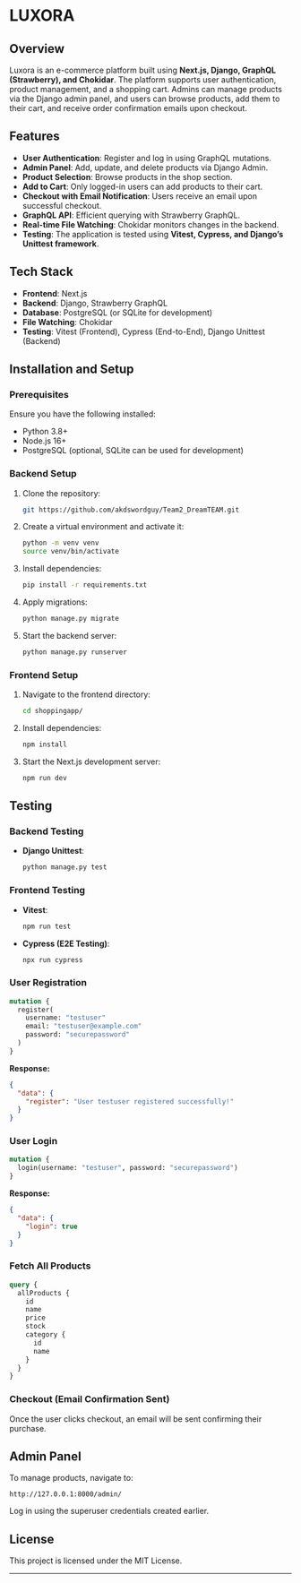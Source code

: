# LUXORA

## Overview
Luxora is an e-commerce platform built using **Next.js, Django, GraphQL (Strawberry), and Chokidar**. The platform supports user authentication, product management, and a shopping cart. Admins can manage products via the Django admin panel, and users can browse products, add them to their cart, and receive order confirmation emails upon checkout.

## Features
- **User Authentication**: Register and log in using GraphQL mutations.
- **Admin Panel**: Add, update, and delete products via Django Admin.
- **Product Selection**: Browse products in the shop section.
- **Add to Cart**: Only logged-in users can add products to their cart.
- **Checkout with Email Notification**: Users receive an email upon successful checkout.
- **GraphQL API**: Efficient querying with Strawberry GraphQL.
- **Real-time File Watching**: Chokidar monitors changes in the backend.
- **Testing**: The application is tested using **Vitest, Cypress, and Django’s Unittest framework**.

## Tech Stack
- **Frontend**: Next.js
- **Backend**: Django, Strawberry GraphQL
- **Database**: PostgreSQL (or SQLite for development)
- **File Watching**: Chokidar
- **Testing**: Vitest (Frontend), Cypress (End-to-End), Django Unittest (Backend)

## Installation and Setup

### Prerequisites
Ensure you have the following installed:
- Python 3.8+
- Node.js 16+
- PostgreSQL (optional, SQLite can be used for development)

### Backend Setup

1. Clone the repository:
   ```bash
   git https://github.com/akdswordguy/Team2_DreamTEAM.git
   ```
2. Create a virtual environment and activate it:
   ```bash
   python -m venv venv
   source venv/bin/activate  
   ```
3. Install dependencies:
   ```bash
   pip install -r requirements.txt
   ```
4. Apply migrations:
   ```bash
   python manage.py migrate
   ```

5. Start the backend server:
   ```bash
   python manage.py runserver
   ```

### Frontend Setup

1. Navigate to the frontend directory:
   ```bash
   cd shoppingapp/
   ```
2. Install dependencies:
   ```bash
   npm install
   ```
3. Start the Next.js development server:
   ```bash
   npm run dev
   ```

## Testing

### Backend Testing
- **Django Unittest**:
  ```bash
  python manage.py test
  ```

### Frontend Testing
- **Vitest**:
  ```bash
  npm run test
  ```
- **Cypress (E2E Testing)**:
  ```bash
  npx run cypress
  ```


### User Registration
```graphql
mutation {
  register(
    username: "testuser"
    email: "testuser@example.com"
    password: "securepassword"
  )
}
```
**Response:**
```json
{
  "data": {
    "register": "User testuser registered successfully!"
  }
}
```

### User Login
```graphql
mutation {
  login(username: "testuser", password: "securepassword")
}
```
**Response:**
```json
{
  "data": {
    "login": true
  }
}
```

### Fetch All Products
```graphql
query {
  allProducts {
    id
    name
    price
    stock
    category {
      id
      name
    }
  }
}
```

### Checkout (Email Confirmation Sent)
Once the user clicks checkout, an email will be sent confirming their purchase.

## Admin Panel
To manage products, navigate to:
```
http://127.0.0.1:8000/admin/
```
Log in using the superuser credentials created earlier.

## License
This project is licensed under the MIT License.



---


